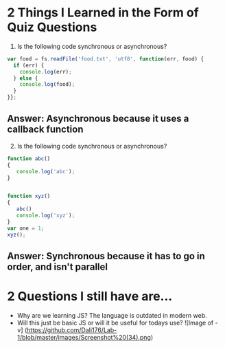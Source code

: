 # 2 Things I Learned in the Form of Quiz Questions

1. Is the following code synchronous or asynchronous?

```js
var food = fs.readFile('food.txt', 'utf8', function(err, food) {
  if (err) {
    console.log(err);
  } else {
    console.log(food);
  }
}};
```

## Answer: Asynchronous because it uses a callback function

2. Is the following code synchronous or asynchronous?

```js
function abc()
{
   console.log('abc');
}


function xyz()
{
   abc()
   console.log('xyz');
}
var one = 1;
xyz();
```

## Answer: Synchronous because it has to go in order, and isn't parallel

# 2 Questions I still have are...

* Why are we learning JS? The language is outdated in modern web.
* Will this just be basic JS or will it be useful for todays use?
![Image of -v] (https://github.com/Dali176/Lab-1/blob/master/images/Screenshot%20(34).png)
